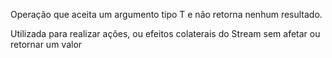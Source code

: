 Operação que aceita um argumento tipo T e não retorna nenhum resultado.

Utilizada para realizar ações, ou efeitos colaterais do Stream sem afetar 
ou retornar um valor
